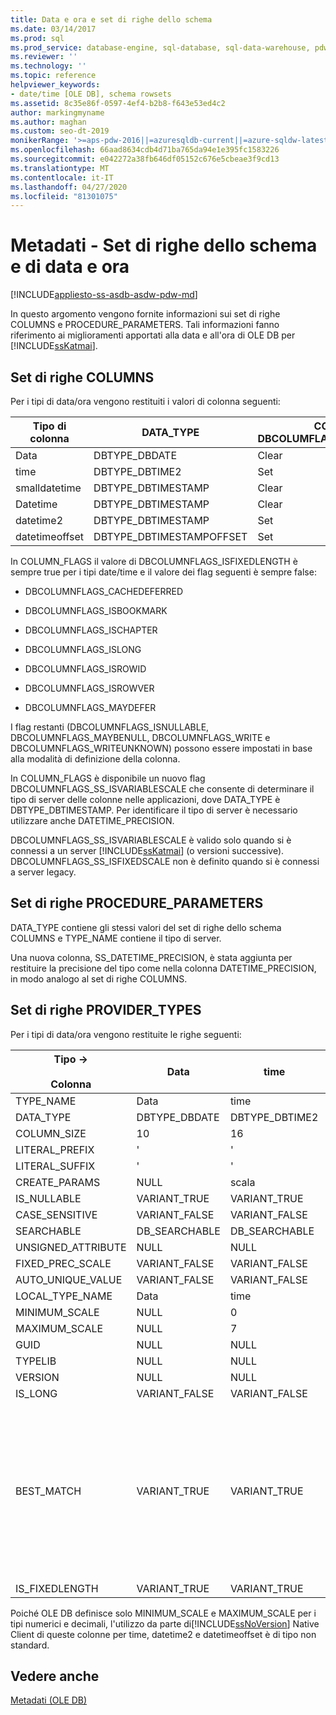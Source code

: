 ```yaml
---
title: Data e ora e set di righe dello schema
ms.date: 03/14/2017
ms.prod: sql
ms.prod_service: database-engine, sql-database, sql-data-warehouse, pdw
ms.reviewer: ''
ms.technology: ''
ms.topic: reference
helpviewer_keywords:
- date/time [OLE DB], schema rowsets
ms.assetid: 8c35e86f-0597-4ef4-b2b8-f643e53ed4c2
author: markingmyname
ms.author: maghan
ms.custom: seo-dt-2019
monikerRange: '>=aps-pdw-2016||=azuresqldb-current||=azure-sqldw-latest||>=sql-server-2016||=sqlallproducts-allversions||>=sql-server-linux-2017||=azuresqldb-mi-current'
ms.openlocfilehash: 66aad8634cdb4d71ba765da94e1e395fc1583226
ms.sourcegitcommit: e042272a38fb646df05152c676e5cbeae3f9cd13
ms.translationtype: MT
ms.contentlocale: it-IT
ms.lasthandoff: 04/27/2020
ms.locfileid: "81301075"
---
```

# <a name="metadata---date-and-time-and-schema-rowsets"></a>Metadati - Set di righe dello schema e di data e ora
[!INCLUDE[appliesto-ss-asdb-asdw-pdw-md](../../includes/appliesto-ss-asdb-asdw-pdw-md.md)]

  In questo argomento vengono fornite informazioni sui set di righe COLUMNS e PROCEDURE_PARAMETERS. Tali informazioni fanno riferimento ai miglioramenti apportati alla data e all'ora di OLE DB per [!INCLUDE[ssKatmai](../../includes/sskatmai-md.md)].  
  
## <a name="columns-rowset"></a>Set di righe COLUMNS  
 Per i tipi di data/ora vengono restituiti i valori di colonna seguenti:  
  
|Tipo di colonna|DATA_TYPE|COLUMN_FLAGS, DBCOLUMFLAGS_SS_ISVARIABLESCALE|DATETIME_PRECISION|  
|-----------------|----------------|------------------------------------------------------|-------------------------|  
|Data|DBTYPE_DBDATE|Clear|0|  
|time|DBTYPE_DBTIME2|Set|0..7|  
|smalldatetime|DBTYPE_DBTIMESTAMP|Clear|0|  
|Datetime|DBTYPE_DBTIMESTAMP|Clear|3|  
|datetime2|DBTYPE_DBTIMESTAMP|Set|0..7|  
|datetimeoffset|DBTYPE_DBTIMESTAMPOFFSET|Set|0..7|  
  
 In COLUMN_FLAGS il valore di DBCOLUMNFLAGS_ISFIXEDLENGTH è sempre true per i tipi date/time e il valore dei flag seguenti è sempre false:  
  
-   DBCOLUMNFLAGS_CACHEDEFERRED  
  
-   DBCOLUMNFLAGS_ISBOOKMARK  
  
-   DBCOLUMNFLAGS_ISCHAPTER  
  
-   DBCOLUMNFLAGS_ISLONG  
  
-   DBCOLUMNFLAGS_ISROWID  
  
-   DBCOLUMNFLAGS_ISROWVER  
  
-   DBCOLUMNFLAGS_MAYDEFER  
  
 I flag restanti (DBCOLUMNFLAGS_ISNULLABLE, DBCOLUMNFLAGS_MAYBENULL, DBCOLUMNFLAGS_WRITE e DBCOLUMNFLAGS_WRITEUNKNOWN) possono essere impostati in base alla modalità di definizione della colonna.  
  
 In COLUMN_FLAGS è disponibile un nuovo flag DBCOLUMNFLAGS_SS_ISVARIABLESCALE che consente di determinare il tipo di server delle colonne nelle applicazioni, dove DATA_TYPE è DBTYPE_DBTIMESTAMP. Per identificare il tipo di server è necessario utilizzare anche DATETIME_PRECISION.  
  
 DBCOLUMNFLAGS_SS_ISVARIABLESCALE è valido solo quando si è connessi a un server [!INCLUDE[ssKatmai](../../includes/sskatmai-md.md)] (o versioni successive). DBCOLUMNFLAGS_SS_ISFIXEDSCALE non è definito quando si è connessi a server legacy.  
  
## <a name="procedure_parameters-rowset"></a>Set di righe PROCEDURE_PARAMETERS  
 DATA_TYPE contiene gli stessi valori del set di righe dello schema COLUMNS e TYPE_NAME contiene il tipo di server.  
  
 Una nuova colonna, SS_DATETIME_PRECISION, è stata aggiunta per restituire la precisione del tipo come nella colonna DATETIME_PRECISION, in modo analogo al set di righe COLUMNS.  
  
## <a name="provider_types-rowset"></a>Set di righe PROVIDER_TYPES  
 Per i tipi di data/ora vengono restituite le righe seguenti:  
  
|Tipo -><br /><br /> Colonna|Data|time|smalldatetime|Datetime|datetime2|datetimeoffset|  
|--------------------------|----------|----------|-------------------|--------------|---------------|--------------------|  
|TYPE_NAME|Data|time|smalldatetime|Datetime|datetime2|datetimeoffset|  
|DATA_TYPE|DBTYPE_DBDATE|DBTYPE_DBTIME2|DBTYPE_DBTIMESTAMP|DBTYPE_DBTIMESTAMP|DBTYPE_DBTIMESTAMP|DBTYPE_DBTIMESTAMPOFFSET|  
|COLUMN_SIZE|10|16|16|23|27|34|  
|LITERAL_PREFIX|'|'|'|'|'|'|  
|LITERAL_SUFFIX|'|'|'|'|'|'|  
|CREATE_PARAMS|NULL|scala|NULL|NULL|scala|scala|  
|IS_NULLABLE|VARIANT_TRUE|VARIANT_TRUE|VARIANT_TRUE|VARIANT_TRUE|VARIANT_TRUE|VARIANT_TRUE|  
|CASE_SENSITIVE|VARIANT_FALSE|VARIANT_FALSE|VARIANT_FALSE|VARIANT_FALSE|VARIANT_FALSE|VARIANT_FALSE|  
|SEARCHABLE|DB_SEARCHABLE|DB_SEARCHABLE|DB_SEARCHABLE|DB_SEARCHABLE|DB_SEARCHABLE|DB_SEARCHABLE|  
|UNSIGNED_ATTRIBUTE|NULL|NULL|NULL|NULL|NULL|NULL|  
|FIXED_PREC_SCALE|VARIANT_FALSE|VARIANT_FALSE|VARIANT_FALSE|VARIANT_FALSE|VARIANT_FALSE|VARIANT_FALSE|  
|AUTO_UNIQUE_VALUE|VARIANT_FALSE|VARIANT_FALSE|VARIANT_FALSE|VARIANT_FALSE|VARIANT_FALSE|VARIANT_FALSE|  
|LOCAL_TYPE_NAME|Data|time|smalldatetime|Datetime|datetime2|datetimeoffset|  
|MINIMUM_SCALE|NULL|0|NULL|NULL|0|0|  
|MAXIMUM_SCALE|NULL|7|NULL|NULL|7|7|  
|GUID|NULL|NULL|NULL|NULL|NULL|NULL|  
|TYPELIB|NULL|NULL|NULL|NULL|NULL|NULL|  
|VERSION|NULL|NULL|NULL|NULL|NULL|NULL|  
|IS_LONG|VARIANT_FALSE|VARIANT_FALSE|VARIANT_FALSE|VARIANT_FALSE|VARIANT_FALSE|VARIANT_FALSE|  
|BEST_MATCH|VARIANT_TRUE|VARIANT_TRUE|VARIANT_TRUE|VARIANT_TRUE a meno che non si verifichi una delle condizioni seguenti:<br /><br /> Il client è connesso a un server legacy.<br /><br /> La proprietà della connessione della compatibilità dei tipi di dati specifica un livello di compatibilità pari a 80.|VARIANT_TRUE a meno che non si verifichi una delle condizioni seguenti:<br /><br /> Il client è connesso a un server legacy.<br /><br /> La proprietà della connessione della compatibilità dei tipi di dati specifica un livello di compatibilità pari a 80.|VARIANT_TRUE|  
|IS_FIXEDLENGTH|VARIANT_TRUE|VARIANT_TRUE|VARIANT_TRUE|VARIANT_TRUE|VARIANT_TRUE|VARIANT_TRUE|  
  
 Poiché OLE DB definisce solo MINIMUM_SCALE e MAXIMUM_SCALE per i tipi numerici e decimali, l'utilizzo da parte di[!INCLUDE[ssNoVersion](../../includes/ssnoversion-md.md)] Native Client di queste colonne per time, datetime2 e datetimeoffset è di tipo non standard.  
  
## <a name="see-also"></a>Vedere anche  
 [Metadati &#40;OLE DB&#41;](https://msdn.microsoft.com/library/605e3be5-aeea-4573-9847-b866ed3c8bff)  
  
  
